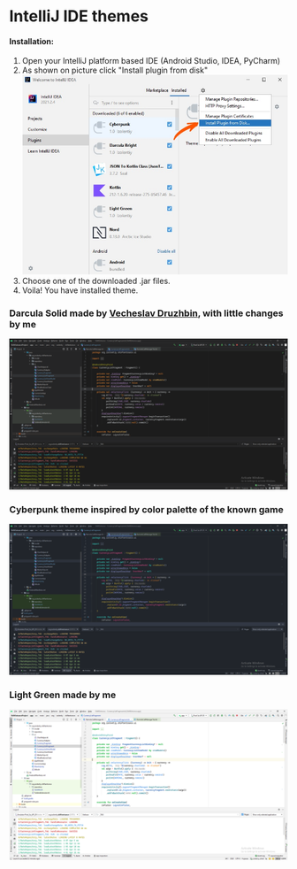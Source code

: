 # IntelliJ IDE themes

#### Installation:
1. Open your IntelliJ platform based IDE (Android Studio, IDEA, PyCharm)
2. As shown on picture click "Install plugin from disk" <img src="Preview/installation.jpg">
3. Choose one of the downloaded .jar files.
4. Voila! You have installed theme.

### Darcula Solid made by [Vecheslav Druzhbin][1], with little changes by me
<img src="Preview/darcula-solid.png">

### Cyberpunk theme inspired by color palette of the known game
<img src="Preview/cyberpunk.png">

### Light Green made by me
<img src="Preview/light-green.png">

[1]:https://github.com/vecheslav
